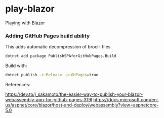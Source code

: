 # play-blazor
Playing with Blazor

### Adding GitHub Pages build ability

This adds automatic decompression of brocili files.

```bash
dotnet add package PublishSPAforGitHubPages.Build
```

Build with:

```bash
dotnet publish -c:Release -p:GHPages=true
```


References:

https://dev.to/j_sakamoto/the-easier-way-to-publish-your-blazor-webassembly-app-for-github-pages-319l
https://docs.microsoft.com/en-us/aspnet/core/blazor/host-and-deploy/webassembly?view=aspnetcore-5.0

